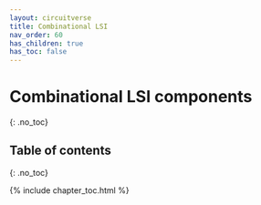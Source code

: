 ```yaml
---
layout: circuitverse
title: Combinational LSI
nav_order: 60
has_children: true
has_toc: false
---
```


# Combinational LSI components
{: .no_toc}

## Table of contents
{: .no_toc}

{% include chapter_toc.html %}


